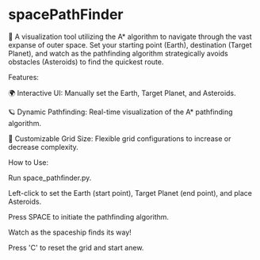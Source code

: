# spacePathFinder
🚀 A visualization tool utilizing the A* algorithm to navigate through the vast expanse of outer space. Set your starting point (Earth), destination (Target Planet), and watch as the pathfinding algorithm strategically avoids obstacles (Asteroids) to find the quickest route.


Features:

  🌍 Interactive UI: Manually set the Earth, Target Planet, and Asteroids.

  🪐 Dynamic Pathfinding: Real-time visualization of the A* pathfinding algorithm.

  🌌 Customizable Grid Size: Flexible grid configurations to increase or decrease complexity.

How to Use:

  Run space_pathfinder.py.

  Left-click to set the Earth (start point), Target Planet (end point), and place Asteroids.

  Press SPACE to initiate the pathfinding algorithm.

  Watch as the spaceship finds its way!

  Press 'C' to reset the grid and start anew.
